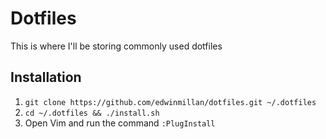 # Dotfiles

This is where I'll be storing commonly used dotfiles

## Installation

1. `git clone https://github.com/edwinmillan/dotfiles.git ~/.dotfiles`
2. `cd ~/.dotfiles && ./install.sh`
3. Open Vim and run the command `:PlugInstall`
